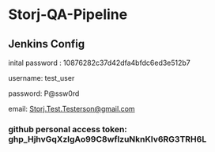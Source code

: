 # Storj-QA-Pipeline

## Jenkins Config

inital password : 10876282c37d42dfa4bfdc6ed3e512b7

username: test_user

password: P@ssw0rd

email: Storj.Test.Testerson@gmail.com

### github personal access token: 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
